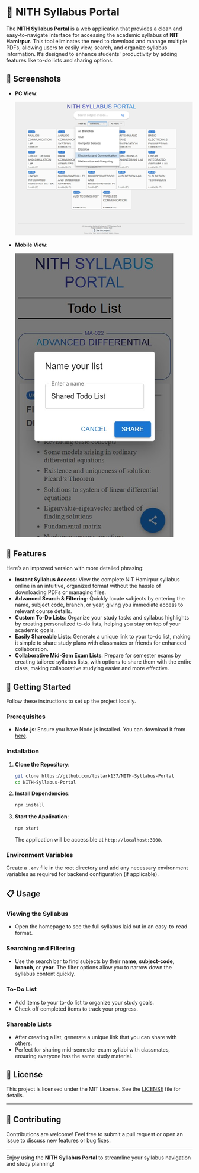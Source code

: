 # 📘 NITH Syllabus Portal

The **NITH Syllabus Portal** is a web application that provides a clean and easy-to-navigate interface for accessing the academic syllabus of **NIT Hamirpur**. This tool eliminates the need to download and manage multiple PDFs, allowing users to easily view, search, and organize syllabus information. It’s designed to enhance students' productivity by adding features like to-do lists and sharing options.

## 📸 Screenshots

- **PC View**:
  
  ![Home Page](public/screenshots/pc_view_2.jpg)

- **Mobile View**:
  
     ![Mobile Page](public/screenshots/mobile_view_2.jpg)

## 🎯 Features

Here’s an improved version with more detailed phrasing:

- **Instant Syllabus Access**: View the complete NIT Hamirpur syllabus online in an intuitive, organized format without the hassle of downloading PDFs or managing files.
- **Advanced Search & Filtering**: Quickly locate subjects by entering the name, subject code, branch, or year, giving you immediate access to relevant course details.
- **Custom To-Do Lists**: Organize your study tasks and syllabus highlights by creating personalized to-do lists, helping you stay on top of your academic goals.
- **Easily Shareable Lists**: Generate a unique link to your to-do list, making it simple to share study plans with classmates or friends for enhanced collaboration.
- **Collaborative Mid-Sem Exam Lists**: Prepare for semester exams by creating tailored syllabus lists, with options to share them with the entire class, making collaborative studying easier and more effective.

## 🚀 Getting Started

Follow these instructions to set up the project locally.

### Prerequisites

- **Node.js**: Ensure you have Node.js installed. You can download it from [here](https://nodejs.org/).

### Installation

1. **Clone the Repository**:

   ```bash
   git clone https://github.com/tpstark137/NITH-Syllabus-Portal
   cd NITH-Syllabus-Portal
   ```

2. **Install Dependencies**:

   ```bash
   npm install
   ```

3. **Start the Application**:
   ```bash
   npm start
   ```
   The application will be accessible at `http://localhost:3000`.

### Environment Variables

Create a `.env` file in the root directory and add any necessary environment variables as required for backend configuration (if applicable).

## 📋 Usage

### Viewing the Syllabus

- Open the homepage to see the full syllabus laid out in an easy-to-read format.

### Searching and Filtering

- Use the search bar to find subjects by their **name**, **subject-code**, **branch**, or **year**. The filter options allow you to narrow down the syllabus content quickly.

### To-Do List

- Add items to your to-do list to organize your study goals.
- Check off completed items to track your progress.

### Shareable Lists

- After creating a list, generate a unique link that you can share with others.
- Perfect for sharing mid-semester exam syllabi with classmates, ensuring everyone has the same study material.

## 📄 License

This project is licensed under the MIT License. See the [LICENSE](LICENSE) file for details.

---

## 🤝 Contributing

Contributions are welcome! Feel free to submit a pull request or open an issue to discuss new features or bug fixes.

---

Enjoy using the **NITH Syllabus Portal** to streamline your syllabus navigation and study planning!
